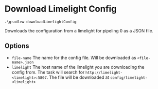 # Download Limelight Config

`.\gradlew downloadLimelightConfig`

Downloads the configuration from a limelight for pipeling 0 as a JSON file.

## Options
- `file-name` The name for the config file. Will be downloaded as `<file-name>.json`
- `limelight` The host name of the limelight you are downloading the config from. The task will search for `http://limelight-<limelight>:5807`. The file will be downloaded at `config/limelight-<limelight>`
